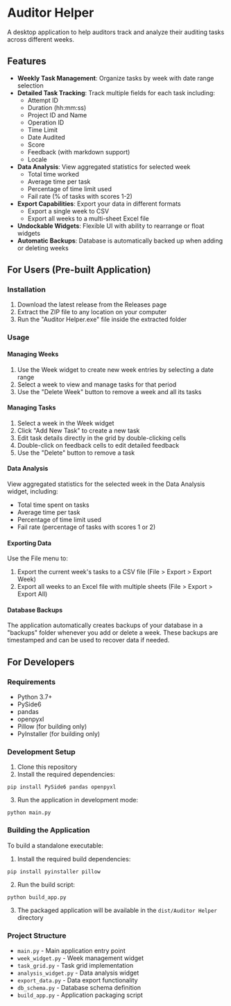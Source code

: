 # Auditor Helper

A desktop application to help auditors track and analyze their auditing tasks across different weeks.

## Features

- **Weekly Task Management**: Organize tasks by week with date range selection
- **Detailed Task Tracking**: Track multiple fields for each task including:
  - Attempt ID
  - Duration (hh:mm:ss)
  - Project ID and Name
  - Operation ID
  - Time Limit
  - Date Audited
  - Score
  - Feedback (with markdown support)
  - Locale
- **Data Analysis**: View aggregated statistics for selected week
  - Total time worked
  - Average time per task
  - Percentage of time limit used
  - Fail rate (% of tasks with scores 1-2)
- **Export Capabilities**: Export your data in different formats
  - Export a single week to CSV
  - Export all weeks to a multi-sheet Excel file
- **Undockable Widgets**: Flexible UI with ability to rearrange or float widgets
- **Automatic Backups**: Database is automatically backed up when adding or deleting weeks

## For Users (Pre-built Application)

### Installation

1. Download the latest release from the Releases page
2. Extract the ZIP file to any location on your computer
3. Run the "Auditor Helper.exe" file inside the extracted folder

### Usage

#### Managing Weeks

1. Use the Week widget to create new week entries by selecting a date range
2. Select a week to view and manage tasks for that period
3. Use the "Delete Week" button to remove a week and all its tasks

#### Managing Tasks

1. Select a week in the Week widget
2. Click "Add New Task" to create a new task
3. Edit task details directly in the grid by double-clicking cells
4. Double-click on feedback cells to edit detailed feedback
5. Use the "Delete" button to remove a task

#### Data Analysis

View aggregated statistics for the selected week in the Data Analysis widget, including:
- Total time spent on tasks
- Average time per task
- Percentage of time limit used
- Fail rate (percentage of tasks with scores 1 or 2)

#### Exporting Data

Use the File menu to:
1. Export the current week's tasks to a CSV file (File > Export > Export Week)
2. Export all weeks to an Excel file with multiple sheets (File > Export > Export All)

#### Database Backups

The application automatically creates backups of your database in a "backups" folder whenever you add or delete a week. These backups are timestamped and can be used to recover data if needed.

## For Developers

### Requirements

- Python 3.7+
- PySide6
- pandas
- openpyxl
- Pillow (for building only)
- PyInstaller (for building only)

### Development Setup

1. Clone this repository
2. Install the required dependencies:

```
pip install PySide6 pandas openpyxl
```

3. Run the application in development mode:

```
python main.py
```

### Building the Application

To build a standalone executable:

1. Install the required build dependencies:

```
pip install pyinstaller pillow
```

2. Run the build script:

```
python build_app.py
```

3. The packaged application will be available in the `dist/Auditor Helper` directory

### Project Structure

- `main.py` - Main application entry point
- `week_widget.py` - Week management widget
- `task_grid.py` - Task grid implementation
- `analysis_widget.py` - Data analysis widget
- `export_data.py` - Data export functionality
- `db_schema.py` - Database schema definition
- `build_app.py` - Application packaging script 